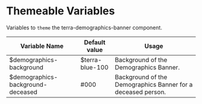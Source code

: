 # Themeable Variables

Variables to `theme` the terra-demographics-banner component.

| Variable Name                       | Default value   | Usage                                                        |
|-------------------------------------|-----------------|--------------------------------------------------------------|
| $demographics-background            | $terra-blue-100 | Background of the Demographics Banner.                       |
| $demographics-background-deceased   | #000            | Background of the Demographics Banner for a deceased person. |
